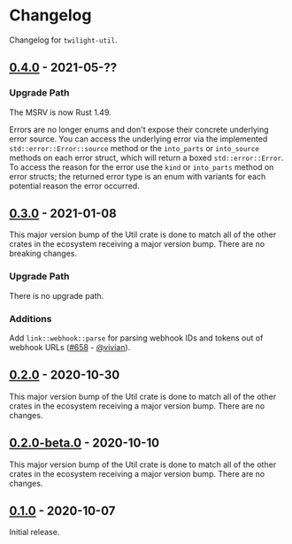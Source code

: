 # Changelog

Changelog for `twilight-util`.

## [0.4.0] - 2021-05-??

### Upgrade Path

The MSRV is now Rust 1.49.

Errors are no longer enums and don't expose their concrete underlying error
source. You can access the underlying error via the implemented
`std::error::Error::source` method or the `into_parts` or `into_source` methods
on each error struct, which will return a boxed `std::error::Error`. To access
the reason for the error use the `kind` or `into_parts` method on error structs;
the returned error type is an enum with variants for each potential reason the
error occurred.

## [0.3.0] - 2021-01-08

This major version bump of the Util crate is done to match all of the other
crates in the ecosystem receiving a major version bump. There are no
breaking changes.

### Upgrade Path

There is no upgrade path.

### Additions

Add `link::webhook::parse` for parsing webhook IDs and tokens out of webhook
URLs ([#658] - [@vivian]).

[#658]: https://github.com/twilight-rs/twilight/pull/658

## [0.2.0] - 2020-10-30

This major version bump of the Util crate is done to match all of the other
crates in the ecosystem receiving a major version bump. There are no changes.

## [0.2.0-beta.0] - 2020-10-10

This major version bump of the Util crate is done to match all of the other
crates in the ecosystem receiving a major version bump. There are no changes.

## [0.1.0] - 2020-10-07

Initial release.

[@vivian]: https://github.com/vivian

[0.4.0]: https://github.com/twilight-rs/twilight/releases/tag/util-0.4.0
[0.3.0]: https://github.com/twilight-rs/twilight/releases/tag/util-v0.3.0
[0.2.0]: https://github.com/twilight-rs/twilight/releases/tag/util-v0.2.0
[0.2.0-beta.0]: https://github.com/twilight-rs/twilight/releases/tag/util-v0.2.0-beta.0
[0.1.0]: https://github.com/twilight-rs/twilight/releases/tag/util-v0.1.0
